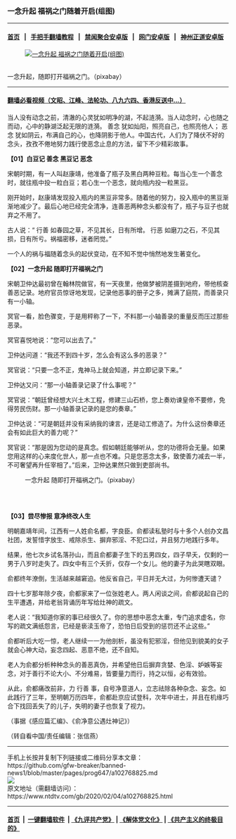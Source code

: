 ### 一念升起 福祸之门随着开启(组图)
------------------------

#### [首页](https://github.com/gfw-breaker/banned-news1/blob/master/README.md) &nbsp;&nbsp;|&nbsp;&nbsp; [手把手翻墙教程](https://github.com/gfw-breaker/guides/wiki) &nbsp;&nbsp;|&nbsp;&nbsp; [禁闻聚合安卓版](https://github.com/gfw-breaker/bn-android) &nbsp;&nbsp;|&nbsp;&nbsp; [网门安卓版](https://github.com/oGate2/oGate) &nbsp;&nbsp;|&nbsp;&nbsp; [神州正道安卓版](https://github.com/SzzdOgate/update) 



<div><div class="featured_image">
 <a href="https://i.ntdtv.com/assets/uploads/2020/02/2020-02-04_160914.jpg" target="_blank">
  <figure>
   <img alt="一念升起 福祸之门随着开启(组图)" src="https://i.ntdtv.com/assets/uploads/2020/02/2020-02-04_160914-800x450.jpg"/>
  </figure><br/>
 </a>
 <span class="caption">
  一念升起，随即打开福祸之门。（pixabay）
 </span>
</div>
</div><hr/>

#### [翻墙必看视频（文昭、江峰、法轮功、八九六四、香港反送中...）](https://github.com/gfw-breaker/banned-news1/blob/master/pages/link3.md)

<div><div class="post_content" itemprop="articleBody">
 <p>
  当人没有动念之前，清澈的心灵犹如明净的湖，不起涟漪。当人动念时，心也随之而动，心中的静湖泛起无限的涟漪。
  <ok href="https://www.ntdtv.com/gb/善念.htm">
   善念
  </ok>
  犹如灿阳，照亮自己，也照亮他人；
  <ok href="https://www.ntdtv.com/gb/恶念.htm">
   恶念
  </ok>
  犹如阴云，布满自己的心，也降阴影于他人。中国古代，人们为了降伏不好的念头，孜孜不倦地努力践行使恶念止息的方法，留下不少精彩故事。
 </p>
 <p>
  <strong>
   【01】白豆记
   <ok href="https://www.ntdtv.com/gb/善念.htm">
    善念
   </ok>
   黑豆记
   <ok href="https://www.ntdtv.com/gb/恶念.htm">
    恶念
   </ok>
  </strong>
 </p>
 <p>
  宋朝时期，有一人叫赵康靖，他准备了瓶子及黑白两种豆粒。每当心生一个善念时，就往瓶中投一粒白豆；若心生一个恶念，就向瓶内投一粒黑豆。
 </p>
 <p>
  刚开始时，赵康靖发现投入瓶内的黑豆非常多。随着他的努力，投入瓶中的黑豆渐渐地减少了。最后心地已经完全清净，连善恶两种念头都没有了，瓶子与豆子也就弃之不用了。
 </p>
 <p>
  古人说：“
  <ok href="https://www.ntdtv.com/gb/行善.htm">
   行善
  </ok>
  如春园之草，不见其长，日有所增。
  <ok href="https://www.ntdtv.com/gb/行恶.htm">
   行恶
  </ok>
  如磨刀之石，不见其损，日有所亏。祸福密移，迷者罔觉。”
 </p>
 <p>
  一个人的祸与福随着念头的起伏变动，在不知不觉中悄然地发生著变化。
 </p>
 <p>
  <strong>
   【02】一念升起 随即打开福祸之门
  </strong>
 </p>
 <p>
  宋朝卫仲达最初曾在翰林院做官，有一天夜里，他做梦被阴差摄到地府，带他核查善恶记录。地府官员惊讶地发现，记录他恶事的册子之多，摊满了庭院，而善录只有一小轴。
 </p>
 <p>
  冥官一看，脸色骤变，于是用秤称了一下，不料那一小轴善录的重量反而压过那些恶录。
 </p>
 <p>
  冥官喜悦地说：“您可以出去了。”
 </p>
 <p>
  卫仲达问道：“我还不到四十岁，怎么会有这么多的恶录？”
 </p>
 <p>
  冥官说：“只要一念不正，鬼神马上就会知道，并立即记录下来。”
 </p>
 <p>
  卫仲达又问：“那一小轴善录记录了什么事呢？”
 </p>
 <p>
  冥官说：“朝廷曾经想大兴土木工程，修建三山石桥，您上奏劝谏皇帝不要修，免得劳民伤财。那一小轴善录记录的是您的奏章。”
 </p>
 <p>
  卫仲达说：“可是朝廷并没有采纳我的谏言，还是动工修造了。为什么这份奏章还会有如此巨大的善力呢？”
 </p>
 <p>
  冥官说：“那是因为您动的是真念。假如朝廷能够听从，您的功德将会无量。如果您用这样的心来度化世人，那一点也不难。只是您恶念太多，致使善力减去一半，不可奢望再升任宰相了。”后来，卫仲达果然只做到吏部尚书。
 </p>
 <figure class="wp-caption alignnone" id="attachment_102768826" style="width: 522px">
  <img alt="" class="size-full wp-image-102768826" src="https://i.ntdtv.com/assets/uploads/2020/02/2020-02-04_160718.jpg">
   <br/><figcaption class="wp-caption-text">
    一念升起 随即打开福祸之门。（pixabay）
   </figcaption><br/>
  </img>
 </figure><br/>
 <p>
  <strong>
   【03】尝尽惨报 意净终改人生
  </strong>
 </p>
 <p>
  明朝嘉靖年间，江西有一人姓俞名都，字良臣。俞都读私塾时与十多个人创办文昌社团，发誓惜字放生、戒除杀生、摒弃邪淫、不犯口过，并且努力地践行多年。
 </p>
 <p>
  结果，他七次乡试名落孙山，而且俞都妻子生下的五男四女，四子早夭，仅剩的一男于八岁时走失了。四女中有三个夭折，仅存一个女儿。他的妻子为此哭瞎双眼。
 </p>
 <p>
  俞都终年潦倒，生活越来越窘迫。他反省自己，平日并无大过，为何惨遭天谴？
 </p>
 <p>
  四十七岁那年除夕夜，俞都家来了一位张姓老人。两人闲谈之间，俞都说起自己的生平遭遇，并给老翁背诵历年写给灶神的疏文。
 </p>
 <p>
  老人说：“我知道你家的事已经很久了。你的思想中恶念太重，专门追求虚名，你写的疏文满纸怨言，已经是亵渎玉帝了，恐怕日后受到的惩罚还不止这些。”
 </p>
 <p>
  俞都听后大吃一惊，老人继续一一为他剖析，虽没有犯邪淫，但他见到貌美的女子就会心神大动，妄念四起、恶意不绝，还不自知。
 </p>
 <p>
  老人为俞都分析种种念头的善恶真伪，并希望他日后摒弃贪婪、色淫、妒嫉等妄念，对于善行不论大小、不分难易，皆要量力而行，持之以恒，必有效验。
 </p>
 <p>
  从此，俞都痛改前非，力
  <ok href="https://www.ntdtv.com/gb/行善.htm">
   行善
  </ok>
  事，自号净意道人，立志祛除各种杂念、妄念。如此践行了三年，至明朝万历四年，俞都赴京应试登科，次年中进士，并且在机缘巧合下找回丢失了的儿子，失明的妻子也恢复了视力。
 </p>
 <p>
  （事据《感应篇汇编》、《俞净意公遇灶神记》）
 </p>
 <p>
  （转自看中国/责任编辑：张信燕）
 </p>
 <div class="single_ad">
 </div>
</div>
</div>
<hr/>
手机上长按并复制下列链接或二维码分享本文章：<br/>
https://github.com/gfw-breaker/banned-news1/blob/master/pages/prog647/a102768825.md <br/>
<a href='https://github.com/gfw-breaker/banned-news1/blob/master/pages/prog647/a102768825.md'><img src='https://github.com/gfw-breaker/banned-news1/blob/master/pages/prog647/a102768825.md.png'/></a> <br/>
原文地址（需翻墙访问）：https://www.ntdtv.com/gb/2020/02/04/a102768825.html


------------------------
#### [首页](https://github.com/gfw-breaker/banned-news1/blob/master/README.md) &nbsp;|&nbsp; [一键翻墙软件](https://github.com/gfw-breaker/nogfw/blob/master/README.md) &nbsp;| [《九评共产党》](https://github.com/gfw-breaker/9ping.md/blob/master/README.md#九评之一评共产党是什么) | [《解体党文化》](https://github.com/gfw-breaker/jtdwh.md/blob/master/README.md) | [《共产主义的终极目的》](https://github.com/gfw-breaker/gczydzjmd.md/blob/master/README.md)


<img src='http://gfw-breaker.win/banned-news/pages/prog647/a102768825.md' width='0px' height='0px'/>